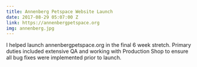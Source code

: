 ```yaml
---
title: Annenberg Petspace Website Launch
date: 2017-08-29 05:07:00 Z
link: https://annenbergpetspace.org
img: annenberg.jpg
---
```


I helped launch annenbergpetspace.org in the final 6 week stretch. Primary duties included extensive QA and working with Production Shop to ensure all bug fixes were implemented prior to launch. 